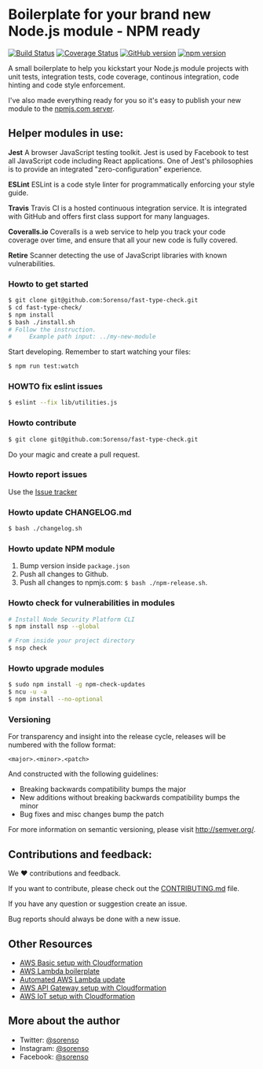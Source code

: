 # Boilerplate for your brand new Node.js module - NPM ready

[![Build Status](https://travis-ci.org/5orenso/fast-type-check.svg?branch=master)](https://travis-ci.org/5orenso/fast-type-check)
[![Coverage Status](https://coveralls.io/repos/github/5orenso/fast-type-check/badge.svg?branch=master)](https://coveralls.io/github/5orenso/fast-type-check?branch=master)
[![GitHub version](https://badge.fury.io/gh/5orenso%2Ffast-type-check.svg)](https://badge.fury.io/gh/5orenso%2Ffast-type-check)
[![npm version](https://badge.fury.io/js/fast-type-check.svg)](https://badge.fury.io/js/fast-type-check)

A small boilerplate to help you kickstart your Node.js module projects with unit tests, integration tests, code coverage, continous integration, code hinting and code style enforcement.

I've also made everything ready for you so it's easy to publish your new module to the [npmjs.com server](https://npmjs.com).

## Helper modules in use:

__Jest__ A browser JavaScript testing toolkit. Jest is used by Facebook to test all JavaScript code including React applications. One of Jest's philosophies is to provide an integrated "zero-configuration" experience.

__ESLint__ ESLint is a code style linter for programmatically enforcing your style guide.

__Travis__
Travis CI is a hosted continuous integration service. It is integrated with GitHub and offers first class support for many languages.

__Coveralls.io__
Coveralls is a web service to help you track your code coverage over time, and ensure that all your new code is fully covered.

__Retire__
Scanner detecting the use of JavaScript libraries with known vulnerabilities.


### Howto to get started
```bash
$ git clone git@github.com:5orenso/fast-type-check.git
$ cd fast-type-check/
$ npm install
$ bash ./install.sh
# Follow the instruction.
#     Example path input: ../my-new-module
```

Start developing. Remember to start watching your files:
```bash
$ npm run test:watch
```


### HOWTO fix eslint issues
```bash
$ eslint --fix lib/utilities.js
```


### Howto contribute

```bash
$ git clone git@github.com:5orenso/fast-type-check.git
```
Do your magic and create a pull request.


### Howto report issues
Use the [Issue tracker](https://github.com/5orenso/fast-type-check/issues)


### Howto update CHANGELOG.md
```bash
$ bash ./changelog.sh
```


### Howto update NPM module

1. Bump version inside `package.json`
2. Push all changes to Github.
3. Push all changes to npmjs.com: `$ bash ./npm-release.sh`.


### Howto check for vulnerabilities in modules
```bash
# Install Node Security Platform CLI
$ npm install nsp --global  

# From inside your project directory
$ nsp check  
```


### Howto upgrade modules
```bash
$ sudo npm install -g npm-check-updates
$ ncu -u -a
$ npm install --no-optional
```


### Versioning
For transparency and insight into the release cycle, releases will be
numbered with the follow format:

`<major>.<minor>.<patch>`

And constructed with the following guidelines:

* Breaking backwards compatibility bumps the major
* New additions without breaking backwards compatibility bumps the minor
* Bug fixes and misc changes bump the patch

For more information on semantic versioning, please visit http://semver.org/.


## Contributions and feedback:

We ❤️ contributions and feedback.

If you want to contribute, please check out the [CONTRIBUTING.md](CONTRIBUTING.md) file.

If you have any question or suggestion create an issue.

Bug reports should always be done with a new issue.


## Other Resources

* [AWS Basic setup with Cloudformation](https://github.com/5orenso/aws-cloudformation-base)
* [AWS Lambda boilerplate](https://github.com/5orenso/aws-lambda-boilerplate)
* [Automated AWS Lambda update](https://github.com/5orenso/aws-lambda-autodeploy-lambda)
* [AWS API Gateway setup with Cloudformation](https://github.com/5orenso/aws-cloudformation-api-gateway)
* [AWS IoT setup with Cloudformation](https://github.com/5orenso/aws-cloudformation-iot)


## More about the author

- Twitter: [@sorenso](https://twitter.com/sorenso)
- Instagram: [@sorenso](https://instagram.com/sorenso)
- Facebook: [@sorenso](https://facebook.com/sorenso)

